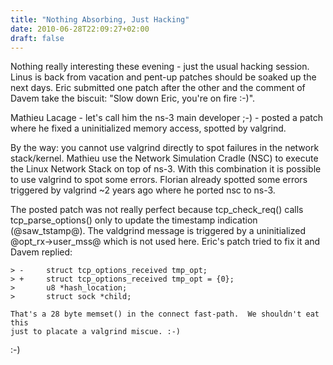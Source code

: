 ```yaml
---
title: "Nothing Absorbing, Just Hacking"
date: 2010-06-28T22:09:27+02:00
draft: false
---
```


Nothing really interesting these evening - just the usual hacking session.
Linus is back from vacation and pent-up patches should be soaked up the next
days. Eric submitted one patch after the other and the comment of Davem take
the biscuit: "Slow down Eric, you're on fire :-)".


Mathieu Lacage - let's call him the ns-3 main developer ;-) - posted a patch
where he fixed a uninitialized memory access, spotted by valgrind.


By the way: you cannot use valgrind directly to spot failures in the network
stack/kernel. Mathieu use the Network Simulation Cradle (NSC) to execute the Linux
Network Stack on top of ns-3. With this combination it is possible to use
valgrind to spot some errors. Florian already spotted some errors triggered by
valgrind ~2 years ago where he ported nsc to ns-3.


The posted patch was not really perfect because tcp\_check\_req() calls
tcp\_parse\_options() only to update the timestamp indication (@saw\_tstamp@). The
valdgrind message is triggered by a uninitialized @opt\_rx->user\_mss@ which is
not used here. Eric's patch tried to fix it and Davem replied:



```
> -     struct tcp_options_received tmp_opt;
> +     struct tcp_options_received tmp_opt = {0};
>       u8 *hash_location;
>       struct sock *child;

That's a 28 byte memset() in the connect fast-path.  We shouldn't eat this
just to placate a valgrind miscue. :-)

```

:-)


